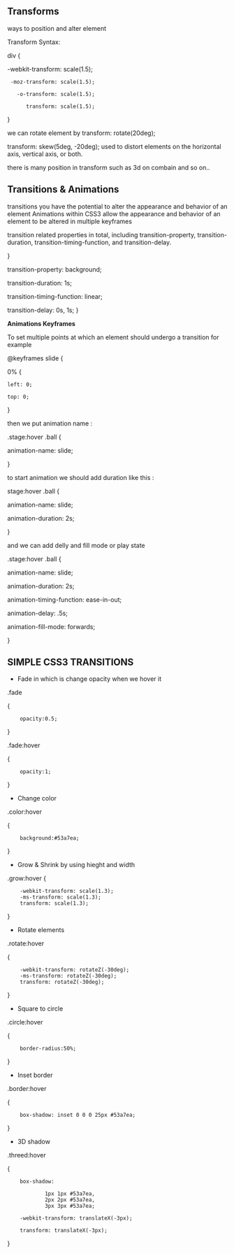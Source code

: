 ## Transforms

ways to position and alter element

Transform Syntax:

div {

  -webkit-transform: scale(1.5);

     -moz-transform: scale(1.5);

       -o-transform: scale(1.5);

          transform: scale(1.5);
}

we can rotate element by   transform: rotate(20deg);

transform: skew(5deg, -20deg); used to distort elements on the horizontal axis, vertical axis, or both.

there is many position in transform such as 3d on combain and so on..

## Transitions & Animations

transitions you have the potential to alter the appearance and behavior of an element 
Animations within CSS3 allow the appearance and behavior of an element to be altered in multiple keyframes

transition related properties in total, including transition-property, transition-duration, transition-timing-function, and transition-delay.
 
 }

 transition-property: background;

  transition-duration: 1s;

  transition-timing-function: linear;

 transition-delay: 0s, 1s;
}

**Animations Keyframes**

To set multiple points at which an element should undergo a transition for example

@keyframes slide {

  0% {

    left: 0;

    top: 0;
  }

then we put animation name :

.stage:hover .ball {

  animation-name: slide;

}

to start animation we should add duration like this :

stage:hover .ball {

  animation-name: slide;

  animation-duration: 2s;

}

and we can add delly and fill mode or play state

.stage:hover .ball {

  animation-name: slide;

  animation-duration: 2s;

  animation-timing-function: ease-in-out;

  animation-delay: .5s;

  animation-fill-mode: forwards;

}

## SIMPLE CSS3 TRANSITIONS

+ Fade in which is change opacity when we hover it
 
.fade

{

        opacity:0.5;

}

.fade:hover

{

        opacity:1;
}

+ Change color

.color:hover

{

        background:#53a7ea;

}

+ Grow & Shrink by using hieght and width

.grow:hover
{

        -webkit-transform: scale(1.3);
        -ms-transform: scale(1.3);
        transform: scale(1.3);

}

+ Rotate elements

.rotate:hover

{
       
        -webkit-transform: rotateZ(-30deg);
        -ms-transform: rotateZ(-30deg);
        transform: rotateZ(-30deg);

}

+  Square to circle

.circle:hover

{

        border-radius:50%;

}

+  Inset border

.border:hover

{

        box-shadow: inset 0 0 0 25px #53a7ea;
}

+  3D shadow

.threed:hover

{

        box-shadow:

                1px 1px #53a7ea,
                2px 2px #53a7ea,
                3px 3px #53a7ea;

        -webkit-transform: translateX(-3px);

        transform: translateX(-3px);
        
}

 


 



 
